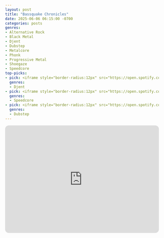 ```yaml
---
layout: post
title: "Bassquake Chronicles"
date: 2025-06-06 06:15:00 -0700
categories: posts
genres:
- Alternative Rock
- Black Metal
- Djent
- Dubstep
- Metalcore
- Phonk
- Progressive Metal
- Shoegaze
- Speedcore
top-picks:
- pick: <iframe style="border-radius:12px" src="https://open.spotify.com/embed/album/5jQLsJE4KYrWV2WZa3WkZk?utm_source=generator" width="100%" height="352" frameBorder="0" allowfullscreen="" allow="autoplay; clipboard-write; encrypted-media; fullscreen; picture-in-picture" loading="lazy"></iframe>
  genres:
  - Djent
- pick: <iframe style="border-radius:12px" src="https://open.spotify.com/embed/album/788dyNbHYCJi4b9ZpdKBeW?utm_source=generator" width="100%" height="352" frameBorder="0" allowfullscreen="" allow="autoplay; clipboard-write; encrypted-media; fullscreen; picture-in-picture" loading="lazy"></iframe>
  genres:
  - Speedcore
- pick: <iframe style="border-radius:12px" src="https://open.spotify.com/embed/album/6xgYencWHzm6ZKKzUtqPTR?utm_source=generator" width="100%" height="352" frameBorder="0" allowfullscreen="" allow="autoplay; clipboard-write; encrypted-media; fullscreen; picture-in-picture" loading="lazy"></iframe>
  genres:
  - Dubstep
---
```

<iframe style="border-radius:12px" src="https://open.spotify.com/embed/playlist/455kOdmN0lw9pfm7sIxOMD?utm_source=generator" width="100%" height="352" frameBorder="0" allowfullscreen="" allow="autoplay; clipboard-write; encrypted-media; fullscreen; picture-in-picture" loading="lazy"></iframe>